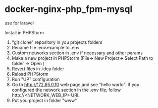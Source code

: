 # docker-nginx-php_fpm-mysql

use for laravel

Install in PHPStorm

1. "git clone" repository in you projects folders
2. Rename file .env.example to .env
3. Custom networks section in .env if necessary and other params
4. Make a new project in PHPStorm (File-> New Project-> Select Path to folder -> Open )
5. Revert files in .idea folder
6. Reload PHPStorm
7. Run "UP" configuration
8. Go to http://172.85.0.10 web page and see "hello world". If you configured the network section in the .env file, follow http://<NETWORK_WEB_IP> URL
9. Put you project in folder "www"
